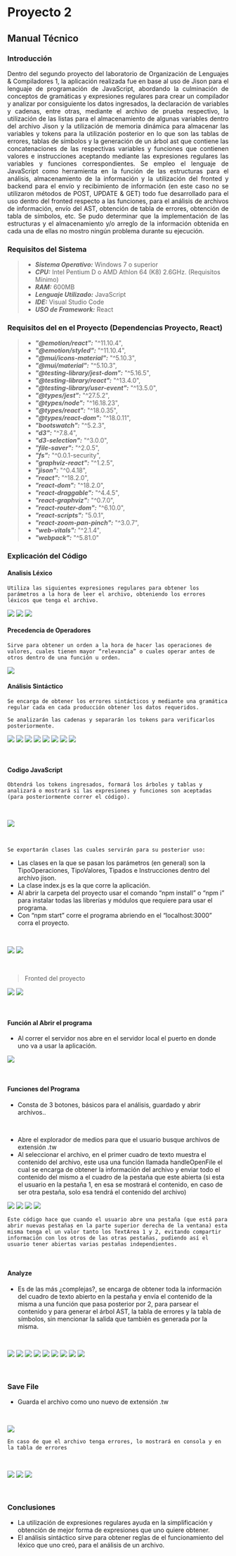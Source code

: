 # Proyecto 2 
## Manual Técnico
### Introducción
<p style="text-align: justify;">
Dentro del segundo proyecto del laboratorio de Organización de Lenguajes & Compiladores 1, la aplicación realizada fue en base al uso de Jison para el lenguaje de programación de JavaScript, abordando la culminación de conceptos de gramáticas y expresiones regulares para crear un compilador y analizar por consiguiente los datos ingresados, la declaración de variables y cadenas, entre otras, mediante el archivo de prueba respectivo, la utilización de las listas para el almacenamiento de algunas variables dentro del archivo Jison y la utilización de memoria dinámica para almacenar las variables y tokens para la utilización posterior en lo que son las tablas de errores, tablas de símbolos y la generación de un árbol ast que contiene las concatenaciones de las respectivas variables y funciones que contienen valores e instrucciones aceptando mediante las expresiones regulares las variables y funciones correspondientes.
Se empleo el lenguaje de JavaScript como herramienta en la función de las estructuras para el análisis, almacenamiento de la información y la utilización del fronted y backend para el envío y recibimiento de información (en este caso no se utilizaron métodos de POST, UPDATE & GET) todo fue desarrollado para el uso dentro del fronted respecto a las funciones, para el análisis de archivos de información, envío del AST, obtención de tabla de errores, obtención de tabla de símbolos, etc.
Se pudo determinar que la implementación de las estructuras y el almacenamiento y/o arreglo de la información obtenida en cada una de ellas no mostro ningún problema durante su ejecución.
</p>


### Requisitos del Sistema



>- **_Sistema Operativo:_** Windows 7 o superior
>- **_CPU:_** Intel Pentium D o AMD Athlon 64 (K8) 2.6GHz. (Requisitos Mínimo)
>- **_RAM:_** 600MB
>- **_Lenguaje Utilizado:_** JavaScript
>- **_IDE:_** Visual Studio Code
>- **_USO de Framework:_** React


### Requisitos del en el Proyecto (Dependencias Proyecto, React)


>- **_"@emotion/react":_** "^11.10.4",
>- **_"@emotion/styled":_** "^11.10.4",
>- **_"@mui/icons-material":_** "^5.10.3",
>- **_"@mui/material":_** "^5.10.3",
>- **_"@testing-library/jest-dom":_** "^5.16.5",
>- **_"@testing-library/react":_** "^13.4.0",
>- **_"@testing-library/user-event":_** "^13.5.0",
>- **_"@types/jest":_** "^27.5.2",
>- **_"@types/node":_** "^16.18.23",
>- **_"@types/react":_** "^18.0.35",
>- **_"@types/react-dom":_** "^18.0.11",
>- **_"bootswatch":_** "^5.2.3",
>- **_"d3":_** "^7.8.4",
>- **_"d3-selection":_** "^3.0.0",
>- **_"file-saver":_** "^2.0.5",
>- **_"fs":_** "^0.0.1-security",
>- **_"graphviz-react":_** "^1.2.5",
>- **_"jison":_** "^0.4.18",
>- **_"react":_** "^18.2.0",
>- **_"react-dom":_** "^18.2.0",
>- **_"react-draggable":_** "^4.4.5",
>- **_"react-graphviz":_** "^0.7.0",
>- **_"react-router-dom":_** "^6.10.0",
>- **_"react-scripts":_** "5.0.1",
>- **_"react-zoom-pan-pinch":_** "^3.0.7",
>- **_"web-vitals":_** "^2.1.4",
>- **_"webpack":_** "^5.81.0"



### Explicación del Código

#### Analisis Léxico
```
Utiliza las siguientes expresiones regulares para obtener los parámetros a la hora de leer el archivo, obteniendo los errores léxicos que tenga el archivo.
```

![](../../Assets/Proyecto2/Tecnico/T01.png)
![](../../Assets/Proyecto2/Tecnico/T02.png)
![](../../Assets/Proyecto2/Tecnico/T03.png)


#### Precedencia de Operadores
```
Sirve para obtener un orden a la hora de hacer las operaciones de valores, cuales tienen mayor “relevancia” o cuales operar antes de otros dentro de una función u orden.
```

![](../../../Assets/Proyecto2/Tecnico/T04.png)


#### Análisis Sintáctico
```
Se encarga de obtener los errores sintácticos y mediante una gramática regular cada en cada producción obtener los datos requeridos.

Se analizarán las cadenas y separarán los tokens para verificarlos posteriormente.
```

![](../../Assets/Proyecto2/Tecnico/T05.png)
![](../../Assets/Proyecto2/Tecnico/T06.png)
![](../../Assets/Proyecto2/Tecnico/T07.png)
![](../../Assets/Proyecto2/Tecnico/T08.png)
![](../../Assets/Proyecto2/Tecnico/T09.png)
![](../../Assets/Proyecto2/Tecnico/T10.png)
![](../../Assets/Proyecto2/Tecnico/T11.png)
![](../../Assets/Proyecto2/Tecnico/T12.png)


</br>

#### Codigo JavaScript
```
Obtendrá los tokens ingresados, formará los árboles y tablas y analizará o mostrará si las expresiones y funciones son aceptadas (para posteriormente correr el código).
```
</br>

![](../../../Assets/Proyecto2/Tecnico/T13.png)

</br>

```
Se exportarán clases las cuales servirán para su posterior uso:
```
- Las clases en la que se pasan los parámetros (en general) son la TipoOperaciones, TipoValores, Tipados e Instrucciones dentro del archivo jison.
- La clase index.js es la que corre la aplicación.
- Al abrir la carpeta del proyecto usar el comando “npm install” o “npm i” para instalar todas las librerías y módulos que requiere para usar el programa.
- Con “npm start” corre el programa abriendo en el “localhost:3000” corra el proyecto.

</br>

![](../../Assets/Proyecto2/Tecnico/T14.png)
![](../../Assets/Proyecto2/Tecnico/T15.png)

</br>

>Fronted del proyecto

![](../../Assets/Proyecto2/Tecnico/T16.png)
![](../../Assets/Proyecto2/Tecnico/T17.png)

</br>

#### Función al Abrir el programa

- Al correr el servidor nos abre en el servidor local el puerto en donde uno va a usar la aplicación.

![](../../Assets/Proyecto2/Tecnico/T18.png)

</br>

#### Funciones del Programa

- Consta de 3 botones, básicos para el análisis, guardado y abrir archivos..

</br>

- Abre el explorador de medios para que el usuario busque archivos de extensión .tw
- Al seleccionar el archivo, en el primer cuadro de texto muestra el contenido del archivo, este usa una función llamada handleOpenFile el cual se encarga de obtener la información del archivo y enviar todo el contenido del mismo a el cuadro de la pestaña que este abierta (si esta el usuario en la pestaña 1, en esa se mostrará el contenido, en caso de ser otra pestaña, solo esa tendrá el contenido del archivo)

![](../../Assets/Proyecto2/Tecnico/T19.png)
![](../../Assets/Proyecto2/Tecnico/T20.png)
![](../../Assets/Proyecto2/Tecnico/T21.png)
![](../../Assets/Proyecto2/Tecnico/T22.png)

```
Este código hace que cuando el usuario abre una pestaña (que está para abrir nuevas pestañas en la parte superior derecha de la ventana) esta misma tenga el un valor tanto los TextArea 1 y 2, evitando compartir información con los otros de las otras pestañas, pudiendo así el usuario tener abiertas varias pestañas independientes.
```

</br>

#### Analyze

- Es de las más ¿complejas?, se encarga de obtener toda la información del cuadro de texto abierto en la pestaña y envía el contenido de la misma a una función que pasa posterior por 2, para parsear el contenido y para generar el árbol AST, la tabla de errores y la tabla de símbolos, sin mencionar la salida que también es generada por la misma.

</br>

![](../../Assets/Proyecto2/Tecnico/T23.png)
![](../../Assets/Proyecto2/Tecnico/T24.png)
![](../../Assets/Proyecto2/Tecnico/T25.png)
![](../../Assets/Proyecto2/Tecnico/T26.png)
![](../../Assets/Proyecto2/Tecnico/T27.png)
![](../../Assets/Proyecto2/Tecnico/T28.png)
![](../../Assets/Proyecto2/Tecnico/T29.png)
![](../../Assets/Proyecto2/Tecnico/T30.png)
![](../../Assets/Proyecto2/Tecnico/T31.png)

</br>


### Save File

- Guarda el archivo como uno nuevo de extensión .tw

</br>

![](../../Assets/Proyecto2/Tecnico/T32.png)

```
En caso de que el archivo tenga errores, lo mostrará en consola y en la tabla de errores
```

</br>

![](../../Assets/Proyecto2/Tecnico/T33.png)
![](../../Assets/Proyecto2/Tecnico/T34.png)
![](../../Assets/Proyecto2/Tecnico/T35.png)

</br>

### Conclusiones

- La utilización de expresiones regulares ayuda en la simplificación y obtención de mejor forma de expresiones que uno quiere obtener.
- El análisis sintáctico sirve para obtener reglas de el funcionamiento del léxico que uno creó, para el análisis de un archivo.